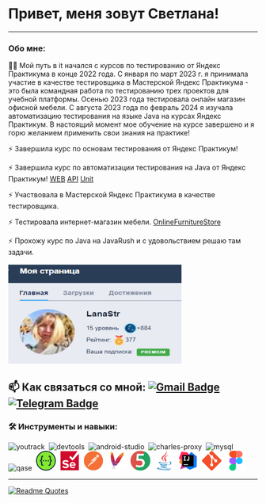 # Привет, меня зовут Светлана!

---

### Обо мне:

:man_technologist: Мой путь в it начался с курсов по тестированию от Яндекс Практикума в конце 2022 года. C января по март 2023 г. я принимала участие в качестве тестировщика в Мастерской Яндекс Практикума - это была командная работа по тестированию трех проектов для учебной платформы. Осенью 2023 года тестировала онлайн магазин офисной мебели. С августа 2023 года по февраль 2024 я изучала автоматизацию тестирования на языке Java на курсах Яндекс Практикум. В настоящий момент мое обучение на курсе завершено и я горю желанием применить свои знания на практике!

 :zap: Завершила курс по основам тестирования от Яндекс Практикум!

 :zap: Завершила курс по автоматизации тестирования на Java от Яндекс Практикум! <a target="_blank" href="https://github.com/LanaStrogaleva/WebTestingAutomation">WEB</a> <a target="_blank" href="https://github.com/LanaStrogaleva/APITestingAutomation">API</a> <a target="_blank" href="https://github.com/LanaStrogaleva/UnitTests">Unit</a>

 :zap: Участвовала в Мастерской Яндекс Практикума в качестве тестировщика.

 :zap: Тестировала интернет-магазин мебели. <a target="_blank" href="https://github.com/LanaStrogaleva/OnlineFurnitureStore">OnlineFurnitureStore</a>

 :zap: Прохожу курс по Java на JavaRush и с удовольствием решаю там задачи.<br/> <br/>
   <img src="https://github.com/LanaStrogaleva/LanaStrogaleva/blob/main/2024-03-10%20JavaRushProfile.png?20200803082248" title="javaRush" alt="javaRash" width="350" height="200"/>

 :mailbox: Как связаться со мной: [![Gmail Badge](https://img.shields.io/badge/-Gmail-red?style=flat&logo=Gmail&logoColor=white)](mailto:lana.strogaleva@gmail.com)  [![Telegram Badge](https://img.shields.io/badge/-LanaStrog-blue?style=flat&logo=Telegram&logoColor=white)](https://t.me/LanaStrog)
---

### 🛠 Инструменты и навыки:

<div>
  <img src="https://upload.wikimedia.org/wikipedia/commons/thumb/8/8d/YouTrack_Icon.svg/1024px-YouTrack_Icon.svg.png?20200803082248" title="youtrack" alt="youtrack" width="40" height="40"/>&nbsp
  <img src="https://d33wubrfki0l68.cloudfront.net/38b5c953a4667366685d55db55d057c86db1fc54/a0fdc/static/acae6b24d940347661ca901ea07f47c1/chrome-dev-logo-icon.png" title="devtools" alt="devtools" width="40" height="40"/>&nbsp
  <img src="https://cdn.jsdelivr.net/gh/devicons/devicon/icons/androidstudio/androidstudio-original.svg" title="android-studio" alt="android-studio" width="40" height="40"/>&nbsp
  <img src="https://cdn.icon-icons.com/icons2/3053/PNG/512/charles_proxy_macos_bigsur_icon_190302.png" title="charles-proxy" alt="charles-proxy" width="40" height="40"/>&nbsp
  <img src="https://cdn.jsdelivr.net/gh/devicons/devicon/icons/mysql/mysql-original.svg" title="mysql" alt="mysql" width="40" height="40"/>&nbsp;
  <img src="https://luna1.co/eb0187.png" title="qase" alt="qase" width="40" height="40"/>&nbsp
  <img src="https://github.com/devicons/devicon/blob/master/icons/swagger/swagger-original.svg" title="swagger" alt="swagger" width="40" height="40"/>&nbsp;
  <img src="https://github.com/devicons/devicon/blob/master/icons/selenium/selenium-original.svg" title="selenium" alt="selenium" width="40" height="40"/>&nbsp;
  <img src="https://github.com/devicons/devicon/blob/master/icons/postman/postman-original.svg" title="postman" alt="postman" width="40" height="40"/>&nbsp;
  <img src="https://github.com/devicons/devicon/blob/master/icons/maven/maven-original.svg" title="maven" alt="maven" width="40" height="40"/>&nbsp;
  <img src="https://github.com/devicons/devicon/blob/master/icons/junit/junit-original.svg" title="junit" alt="junit" width="40" height="40"/>&nbsp;
  <img src="https://github.com/devicons/devicon/blob/master/icons/java/java-original.svg" title="java" alt="java" width="40" height="40"/>&nbsp;
  <img src="https://github.com/devicons/devicon/blob/master/icons/intellij/intellij-original.svg" title="intellij" alt="intellij" width="40" height="40"/>&nbsp;
  <img src="https://github.com/devicons/devicon/blob/master/icons/git/git-original.svg" title="git" alt="git" width="40" height="40"/>&nbsp;
  <img src="https://github.com/devicons/devicon/blob/master/icons/figma/figma-original.svg" title="figma" alt="figma" width="40" height="40"/>&nbsp;
</div>

---

<!-- ### 💻 Пройденные курсы:

| Курсы                                                           | Дата              |
| ----------------------------------------------------------------| :---------------: |
| practicum.yandex/ Инженер по тестированию                       | 08/2022 - 01/2023 |
| practicum.yandex/ Автоматизатор тестирования на Java            | 08/2023 - 02/2024 |
| JavaRush/ Java Syntax Pro                                       | 02/2024 - наст.вр |

--- -->

[![Readme Quotes](https://quotes-github-readme.vercel.app/api?type=horizontal&theme=dark)](https://github.com/piyushsuthar/github-readme-quotes)
